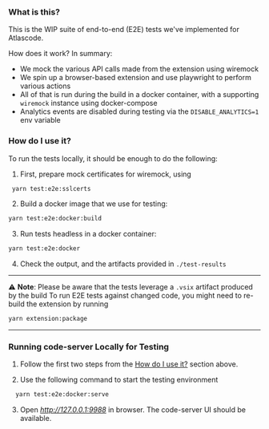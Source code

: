 ### What is this?

This is the WIP suite of end-to-end (E2E) tests we've implemented for Atlascode.

How does it work? In summary:

- We mock the various API calls made from the extension using wiremock
- We spin up a browser-based extension and use playwright to perform various actions
- All of that is run during the build in a docker container, with a supporting `wiremock` instance using docker-compose
- Analytics events are disabled during testing via the `DISABLE_ANALYTICS=1` env variable

### How do I use it?

To run the tests locally, it should be enough to do the following:

1.  First, prepare mock certificates for wiremock, using

```sh
 yarn test:e2e:sslcerts
```

2.  Build a docker image that we use for testing:

```sh
yarn test:e2e:docker:build
```

3.  Run tests headless in a docker container:

```sh
yarn test:e2e:docker
```

4. Check the output, and the artifacts provided in `./test-results`

---

⚠️ **Note**: Please be aware that the tests leverage a `.vsix` artifact produced by the build
To run E2E tests against changed code, you might need to re-build the extension by running

```sh
yarn extension:package
```

---

### Running code-server Locally for Testing

1. Follow the first two steps from the [How do I use it?](#how-do-i-use-it) section above.

2. Use the following command to start the testing environment

```sh
  yarn test:e2e:docker:serve
```

3. Open *http://127.0.0.1:9988* in browser. The code-server UI should be available.
